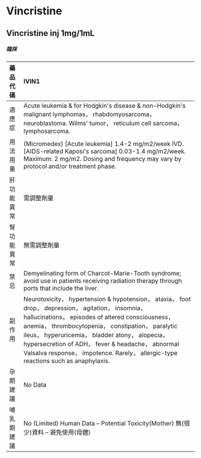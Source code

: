 # Vincristine

## Vincristine inj 1mg/1mL

##### 臨採

| 藥品代碼   | IVIN1                                                                                                                                                                                                                                                                                                                                                                                                       |
|:-----------|:------------------------------------------------------------------------------------------------------------------------------------------------------------------------------------------------------------------------------------------------------------------------------------------------------------------------------------------------------------------------------------------------------------|
| 適應症     | Acute leukemia & for Hodgkin's disease & non-Hodgkin's malignant lymphomas， rhabdomyosarcoma， neuroblastoma. Wilms' tumor， reticulum cell sarcoma， lymphosarcoma.                                                                                                                                                                                                                                       |
| 用法用量   | (Micromedex) [Acute leukemia] 1.4-2 mg/m2/week IVD. [AIDS-related Kaposi's sarcoma] 0.03-1.4 mg/m2/week. Maximum: 2 mg/m2. Dosing and frequency may vary by protocol and/or treatment phase.                                                                                                                                                                                                                |
| 肝功能異常 | 需調整劑量                                                                                                                                                                                                                                                                                                                                                                                                  |
| 腎功能異常 | 無需調整劑量                                                                                                                                                                                                                                                                                                                                                                                                |
| 禁忌       | Demyelinating form of Charcot-Marie-Tooth syndrome; avoid use in patients receiving radiation therapy through ports that include the liver.                                                                                                                                                                                                                                                                 |
| 副作用     | Neurotoxicity， hypertension & hypotension， ataxia， foot drop， depression， agitation， insomnia， hallucinations， episodes of altered consciousness， anemia， thrombocytopenia， constipation， paralytic ileus， hyperuricemia， bladder atony， alopecia， hypersecretion of ADH， fever & headache， abnormal Valsalva response， impotence. Rarely， allergic-type reactions such as anaphylaxis. |
| 孕期建議   | No Data                                                                                                                                                                                                                                                                                                                                                                                                     |
| 哺乳期建議 | No (Limited) Human Data – Potential Toxicity(Mother) 無(很少)資料 – 避免使用(母體)                                                                                                                                                                                                                                                                                                                          |

